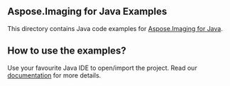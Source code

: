 ## Aspose.Imaging for Java Examples

This directory contains Java code examples for [Aspose.Imaging for Java](https://www.aspose.com/products/imaging/java).

## How to use the examples?

Use your favourite Java IDE to open/import the project. Read our [documentation](https://docs.aspose.com/display/imagingjava/How+to+Use+the+Examples) for more details.
